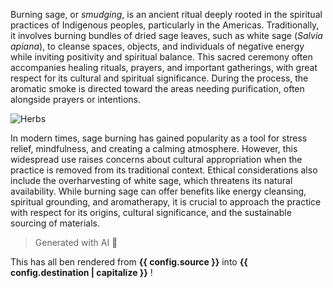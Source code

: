 Burning sage, or *smudging*, is an ancient ritual deeply rooted in the spiritual practices of Indigenous peoples, particularly in the Americas. Traditionally, it involves burning bundles of dried sage leaves, such as white sage (*Salvia apiana*), to cleanse spaces, objects, and individuals of negative energy while inviting positivity and spiritual balance. This sacred ceremony often accompanies healing rituals, prayers, and important gatherings, with great respect for its cultural and spiritual significance. During the process, the aromatic smoke is directed toward the areas needing purification, often alongside prayers or intentions.

![Herbs](/images/herbs.png)

In modern times, sage burning has gained popularity as a tool for stress relief, mindfulness, and creating a calming atmosphere. However, this widespread use raises concerns about cultural appropriation when the practice is removed from its traditional context. Ethical considerations also include the overharvesting of white sage, which threatens its natural availability. While burning sage can offer benefits like energy cleansing, spiritual grounding, and aromatherapy, it is crucial to approach the practice with respect for its origins, cultural significance, and the sustainable sourcing of materials.

> Generated with AI 🤖

This has all ben rendered from **{{ config.source }}** into **{{ config.destination | capitalize }}** !
